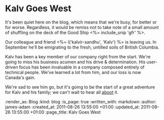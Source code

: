 Kalv Goes West
=============

It's been quiet here on the blog, which means that we're busy, for better or for worse. Regardless, it would be remiss not to take note of a small amount of shuffling on the deck of the Good Ship <%= include_snip 'gfr' %>.

Our colleague and friend <%= l('kalvir-sandhu', 'Kalv') %> is leaving us. In September he'll be emigrating to the fresh, untilled soils of British Columbia.

Kalv has been a key member of our company right from the start. We're going to miss his business acumen and his drive & determination. His user-driven focus has been invaluable in a company composed entirely of technical people. We've learned a lot from him, and our loss is now Canada's gain.

We're sad to see him go, but it's going to be the start of a great adventure for Kalv and his family; we can't wait to hear all [aboot][] it.


[aboot]: http://www.urbandictionary.com/define.php?term=aboot

:render_as: Blog
:kind: blog
:is_page: true
:written_with: markdown
:author: james-adam
:created_at: 2011-08-26 13:55:00 +01:00
:updated_at: 2011-08-26 13:55:00 +01:00
:page_title: Kalv Goes West
